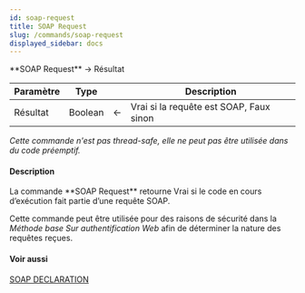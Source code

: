 ```yaml
---
id: soap-request
title: SOAP Request
slug: /commands/soap-request
displayed_sidebar: docs
---
```


<!--REF #_command_.SOAP Request.Syntax-->**SOAP Request**  -> Résultat<!-- END REF-->
<!--REF #_command_.SOAP Request.Params-->
| Paramètre | Type |  | Description |
| --- | --- | --- | --- |
| Résultat | Boolean | &#8592; | Vrai si la requête est SOAP, Faux sinon |

<!-- END REF-->

*Cette commande n'est pas thread-safe, elle ne peut pas être utilisée dans du code préemptif.*


#### Description 

<!--REF #_command_.SOAP Request.Summary-->La commande **SOAP Request** retourne Vrai si le code en cours d’exécution fait partie d’une requête SOAP.<!-- END REF--> 

Cette commande peut être utilisée pour des raisons de sécurité dans la *Méthode base Sur authentification Web* afin de déterminer la nature des requêtes reçues.

#### Voir aussi 

[SOAP DECLARATION](soap-declaration.md)  